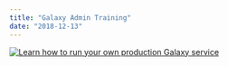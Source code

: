 ```yaml
---
title: "Galaxy Admin Training"
date: "2018-12-13"
---
```


[![Learn how to run your own production Galaxy service](/src/splash/admin-training/admin-training-splash.png)](/src/events/2019-admin-training/index.md)
